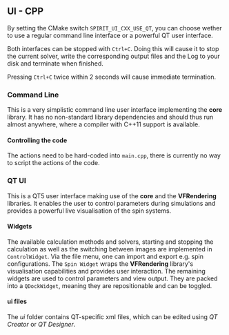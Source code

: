 UI - CPP
------------

By setting the CMake switch `SPIRIT_UI_CXX_USE_QT`, you can choose wether to use a regular
command line interface or a powerful QT user interface.

Both interfaces can be stopped with `Ctrl+C`.
Doing this will cause it to stop the current solver, write the corresponding output
files and the Log to your disk and terminate when finished.

Pressing `Ctrl+C` twice within 2 seconds will cause immediate termination.

### Command Line
This is a very simplistic command line user interface implementing the **core** library.
It has no non-standard library dependencies and should thus run almost anywhere,
where a compiler with C++11 support is available.

#### Controlling the code
The actions need to be hard-coded into `main.cpp`, there is currently no way to
script the actions of the code.



### QT UI
This is a QT5 user interface making use of the **core** and the **VFRendering**
libraries. It enables the user to control parameters during simulations and provides
a powerful live visualisation of the spin systems.

#### Widgets
The available calculation methods and solvers, starting and stopping the calculation
as well as the switching between images are implemented in `ControlWidget`. Via the file
menu, one can import and export e.g. spin configurations.
The `Spin Widget` wraps the **VFRendering** library's visualisation capabilities
and provides user interaction.
The remaining widgets are used to control parameters and view output. They are packed
into a `QDockWidget`, meaning they are repositionable and can be toggled. 

#### ui files
The *ui* folder contains QT-specific xml files, which can be edited using
*QT Creator* or *QT Designer*. 